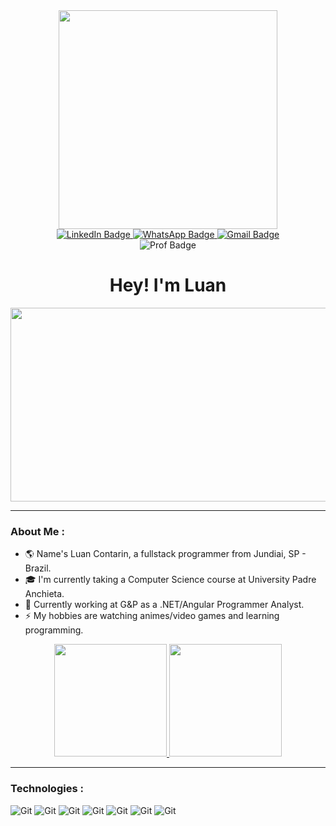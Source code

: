 <div id="header" align="center">
  <img src="https://i.pinimg.com/originals/e5/7b/21/e57b217c06a9e1440cb14b3fe17b3d0c.gif" width="350" />

  <div id="badges">
  <a href="https://www.linkedin.com/in/luan-cont/">
    <img src="https://img.shields.io/badge/LinkedIn-0077B5?style=for-the-badge&logo=linkedin&logoColor=white" alt="LinkedIn Badge" />
  </a>

  <a href="https://api.whatsapp.com/send?phone=5511942615059&lang=en">
    <img src="https://img.shields.io/badge/WhatsApp-25D366?style=for-the-badge&logo=whatsapp&logoColor=white" alt="WhatsApp Badge" />
  </a>

  <a href="mailto:luan.silvacontarin@gmail.com">
    <img src="https://img.shields.io/badge/Gmail-D14836?style=for-the-badge&logo=gmail&logoColor=white" alt="Gmail Badge" />
  </a>
  </div>

  <img src="https://komarev.com/ghpvc/?username=LuanContarin&style=flat-square&color=blue" alt="Prof Badge" />

  <h1>
    Hey! I'm Luan
  </h1>
</div>

<div align="center">
  <img src="https://i.pinimg.com/originals/02/5f/07/025f077d792552112c069238b76f3bac.png" width="550" height="310"/>
</div>

---

### About Me :

- :earth_americas: Name's Luan Contarin, a fullstack programmer from Jundiai, SP - Brazil.
- :mortar_board: I'm currently taking a Computer Science course at University Padre Anchieta.
- :rocket: Currently working at G&P as a .NET/Angular Programmer Analyst.
- :zap: My hobbies are watching animes/video games and learning programming.

<div align="center">
  <a href="https://github.com/LuanContarin">
    <img height="180em" src="https://github-readme-stats.vercel.app/api/top-langs/?username=LuanContarin&layout=compact&langs_count=7&theme=dracula"/>
    <img height="180em" src="https://github-readme-stats.vercel.app/api?username=LuanContarin&show_icons=true&theme=dracula&include_all_commits=true"/>
  </a>
</div>

---

### Technologies :

<div>
  <img src="https://icongr.am/devicon/angularjs-original.svg?size=62&color=currentColor" title="Git" **alt="Git"/>
  <img src="https://icongr.am/devicon/csharp-original.svg?size=62&color=currentColor" title="Git" **alt="Git"/>
  <img src="https://icongr.am/devicon/dot-net-original-wordmark.svg?size=62&color=currentColor" title="Git" **alt="Git"/>
  <img src="https://icongr.am/devicon/html5-original.svg?size=62&color=currentColor" title="Git" **alt="Git"/>
  <img src="https://icongr.am/devicon/css3-original.svg?size=62&color=currentColor" title="Git" **alt="Git"/>
  <img src="https://icongr.am/devicon/bootstrap-plain-wordmark.svg?size=62&color=currentColor" title="Git" **alt="Git"/>
  <img src="https://icongr.am/devicon/javascript-original.svg?size=62&color=currentColor" title="Git" **alt="Git"/>
</div>
